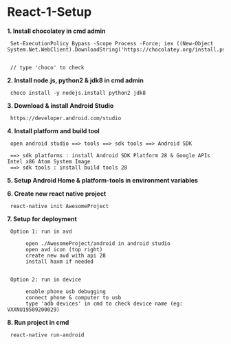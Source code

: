# React-1-Setup

<b>1. Install chocolatey in cmd admin</b>

     Set-ExecutionPolicy Bypass -Scope Process -Force; iex ((New-Object System.Net.WebClient).DownloadString('https://chocolatey.org/install.ps1'))
 
     
     // type 'choco' to check
     
<b>2. Install node.js, python2 & jdk8 in cmd admin</b>
     
     choco install -y nodejs.install python2 jdk8
     
<b>3. Download & install Android Studio</b>
 
     https://developer.android.com/studio
     
<b>4. Install platform and build tool</b>

     open android studio ==> tools ==> sdk tools ==> Android SDK     
     
     ==> sdk platforms : install Android SDK Platform 28 & Google APIs Intel x86 Atom System Image
     ==> sdk tools : install build tools 28
     
<b>5. Setup Android Home & platform-tools in environment variables</b>

<b>6. Create new react native project</b>
  
     react-native init AwesomeProject
     
<b>7. Setup for deployment</b>
  
     Option 1: run in avd
     
          open ./AwesomeProject/android in android studio
          open avd icon (top right)
          create new avd with api 28
          install haxm if needed
          
     
     Option 2: run in device
     
          enable phone usb debugging
          connect phone & computer to usb
          type 'adb devices' in cmd to check device name (eg: VXXNU19509200029)
          
          
<b>8. Run project in cmd</b>

     react-native run-android
